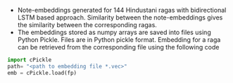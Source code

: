 - Note-embeddings generated for 144 Hindustani ragas with bidirectional LSTM based approach. Similarity between the note-embeddings gives the similarity between the corresponding ragas.  
- The embeddings stored as numpy arrays are saved into files using Python Pickle. Files are in Python pickle format. Embedding for a raga can be retrieved from the corresponding file using the following code 

~~~~ python
import cPickle
path= "<path to embedding file *.vec>"
emb = cPickle.load(fp)
~~~~
